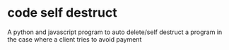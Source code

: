 # code self destruct
 A python and javascript program to auto delete/self destruct a program in the case where a client tries to avoid payment
